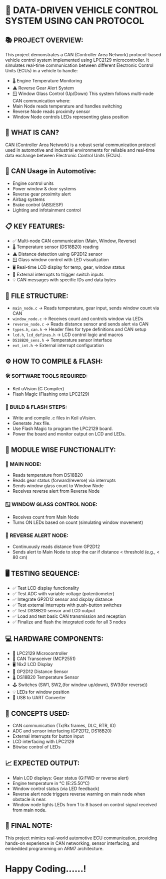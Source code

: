 # 🚗 DATA-DRIVEN VEHICLE CONTROL SYSTEM USING CAN PROTOCOL
## 📚 PROJECT OVERVIEW:
This project demonstrates a CAN (Controller Area Network) protocol-based vehicle control system implemented using LPC2129 microcontroller. It simulates real-time communication between different Electronic Control Units (ECUs) in a vehicle to handle:
- 🌡️ Engine Temperature Monitoring
- ⚠️ Reverse Gear Alert System
- 🪟 Window Glass Control (Up/Down)
This system follows multi-node CAN communication where:
- Main Node reads temperature and handles switching
- Reverse Node reads proximity sensor
- Window Node controls LEDs representing glass position
## 🧠 WHAT IS CAN?
CAN (Controller Area Network) is a robust serial communication protocol used in automotive and industrial environments for reliable and real-time data exchange between Electronic Control Units (ECUs).
## 🚗 CAN Usage in Automotive:
- Engine control units
- Power window & door systems
- Reverse gear proximity alert
- Airbag systems
- Brake control (ABS/ESP)
- Lighting and infotainment control
## 📋 KEY FEATURES:
- ✅ Multi-node CAN communication (Main, Window, Reverse)
- 🌡️ Temperature sensor (DS18B20) reading
- ⚠️ Distance detection using GP2D12 sensor
- 🪟 Glass window control with LED visualization
- 🖥️ Real-time LCD display for temp, gear, window status
- 📶 External interrupts to trigger switch inputs
- 💡 CAN messages with specific IDs and data bytes
## 📂 FILE STRUCTURE:
- `main_node.c` ->	Reads temperature, gear input, sends window count via CAN
- `window_node.c`	-> Receives count and controls window via LEDs
- `reverse_node.c` ->	Reads distance sensor and sends alert via CAN
- `types.h`, `can.h` -> Header files for type definitions and CAN setup
- `lcd.h`, `lcd_defines.h` ->	LCD control logic and macros
- `DS18B20_sens.h` ->	Temperature sensor interface
- `ext_int.h` ->	External interrupt configuration
## ⚙️ HOW TO COMPILE & FLASH:
###  🛠️ SOFTWARE TOOLS REQUIRED:
- Keil uVision (C Compiler)
- Flash Magic (Flashing onto LPC2129)
### 🚀 BUILD & FLASH STEPS:
- Write and compile .c files in Keil uVision.
- Generate .hex file.
- Use Flash Magic to program the LPC2129 board.
- Power the board and monitor output on LCD and LEDs.
## 🧠 MODULE WISE FUNCTIONALITY:
### 🧩 MAIN NODE:
- Reads temperature from DS18B20
- Reads gear status (forward/reverse) via interrupts
- Sends window glass count to Window Node
- Receives reverse alert from Reverse Node
### 🪟 WINDOW GLASS CONTROL NODE:
- Receives count from Main Node
- Turns ON LEDs based on count (simulating window movement)
### 🔄 REVERSE ALERT NODE:
- Continuously reads distance from GP2D12
- Sends alert to Main Node to stop the car if distance < threshold (e.g., < 80 cm)
## 🖥️ TESTING SEQUENCE:
- ✅ Test LCD display functionality
- ✅ Test ADC with variable voltage (potentiometer)
- ✅ Integrate GP2D12 sensor and display distance
- ✅ Test external interrupts with push-button switches
- ✅ Test DS18B20 sensor and LCD output
- ✅ Load and test basic CAN transmission and reception
- ✅ Finalize and flash the integrated code for all 3 nodes
## 💻 HARDWARE COMPONENTS:
- 🧠 LPC2129 Microcontroller
- 🔌 CAN Transceiver (MCP2551)
- 🖥️ 16x2 LCD Display
- 📏 GP2D12 Distance Sensor
- 🌡️ DS18B20 Temperature Sensor
- 🕹️ Switches (SW1, SW2,(for window up/down), SW3(for reverse))
- 💡 LEDs for window position
- 🔗 USB to UART Converter
## 🧠 CONCEPTS USED:
- CAN communication (Tx/Rx frames, DLC, RTR, ID)
- ADC and sensor interfacing (GP2D12, DS18B20)
- External interrupts for button input
- LCD interfacing with LPC2129
- Bitwise control of LEDs
## 📈 EXPECTED OUTPUT:
- Main LCD displays:  Gear status (G:FWD or reverse alert)
- Engine temperature in °C (E:25.50°C)
-  Window control status (via LED feedback)
- Reverse alert node triggers reverse warning on main node when obstacle is near.
- Window node lights LEDs from 1 to 8 based on control signal received from main node.
## 💬 FINAL NOTE:
This project mimics real-world automotive ECU communication, providing hands-on experience in CAN networking, sensor interfacing, and embedded programming on ARM7 architecture.


# Happy Coding......!
